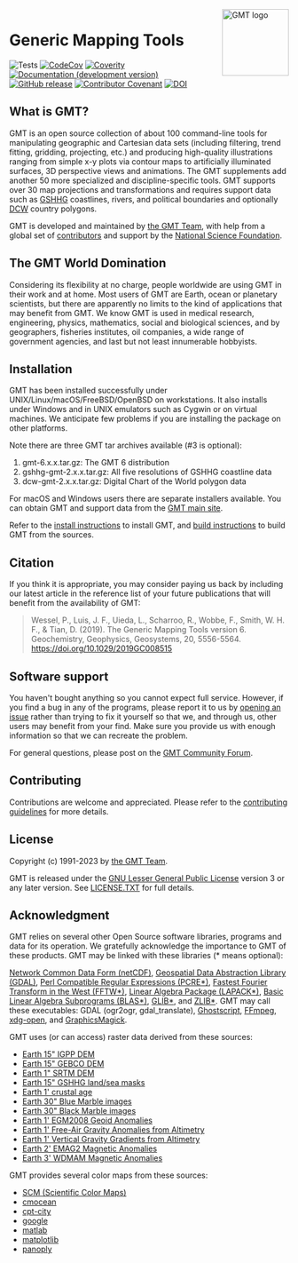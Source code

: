 <a href="https://www.generic-mapping-tools.org/">
    <img src="https://www.generic-mapping-tools.org/_static/gmt-logo.png" alt="GMT logo" title="GMT" align="right" height="120" />
</a>

# Generic Mapping Tools

![Tests](https://github.com/GenericMappingTools/gmt/workflows/Tests/badge.svg)
[![CodeCov](https://img.shields.io/codecov/c/github/GenericMappingTools/gmt.svg)](https://codecov.io/gh/GenericMappingTools/gmt/)
[![Coverity](https://scan.coverity.com/projects/7153/badge.svg)](https://scan.coverity.com/projects/gmt)
[![Documentation (development version)](https://img.shields.io/badge/docs-development-green.svg)](http://docs.generic-mapping-tools.org/dev/)
[![GitHub release](https://img.shields.io/github/release/GenericMappingTools/gmt)](https://github.com/GenericMappingTools/gmt/releases)
[![Contributor Covenant](https://img.shields.io/badge/Contributor%20Covenant-2.1-4baaaa.svg)](CODE_OF_CONDUCT.md)
[![DOI](https://zenodo.org/badge/DOI/10.5281/zenodo.5708769.svg)](https://doi.org/10.5281/zenodo.5708769)

## What is GMT?

GMT is an open source collection of about 100 command-line tools for manipulating
geographic and Cartesian data sets (including filtering, trend fitting, gridding,
projecting, etc.) and producing high-quality illustrations ranging from simple x-y
plots via contour maps to artificially illuminated surfaces, 3D perspective
views and animations. The GMT supplements add another 50 more specialized and discipline-specific
tools. GMT supports over 30 map projections and transformations and requires
support data such as [GSHHG](http://www.soest.hawaii.edu/pwessel/gshhg/)
coastlines, rivers, and political boundaries and optionally
[DCW](http://www.soest.hawaii.edu/pwessel/dcw) country polygons.

GMT is developed and maintained by [the GMT Team](https://docs.generic-mapping-tools.org/dev/devdocs/team.html),
with help from a global set of [contributors](THANKS.md)
and support by the [National Science Foundation](http://www.nsf.gov/).

## The GMT World Domination

Considering its flexibility at no charge, people worldwide are using GMT in their
work and at home. Most users of GMT are Earth, ocean or planetary scientists, but
there are apparently no limits to the kind of applications that may benefit from
GMT. We know GMT is used in medical research, engineering, physics, mathematics,
social and biological sciences, and by geographers, fisheries institutes, oil
companies, a wide range of government agencies, and last but not least innumerable
hobbyists.

## Installation

GMT has been installed successfully under UNIX/Linux/macOS/FreeBSD/OpenBSD on workstations. It
also installs under Windows and in UNIX emulators such as Cygwin or on virtual
machines.  We anticipate few problems if you are installing the package on
other platforms.

Note there are three GMT tar archives available (#3 is optional):

1. gmt-6.x.x.tar.gz:          The GMT 6 distribution
2. gshhg-gmt-2.x.x.tar.gz:    All five resolutions of GSHHG coastline data
3. dcw-gmt-2.x.x.tar.gz:      Digital Chart of the World polygon data

For macOS and Windows users there are separate installers available.
You can obtain GMT and support data from the [GMT main site](https://www.generic-mapping-tools.org).

Refer to the [install instructions](https://docs.generic-mapping-tools.org/latest/install.html)
to install GMT, and [build instructions](BUILDING.md) to build GMT from the sources.

## Citation

If you think it is appropriate, you may consider paying us back by including
our latest article in the reference list of your future publications that
will benefit from the availability of GMT:

> Wessel, P., Luis, J. F., Uieda, L., Scharroo, R., Wobbe, F., Smith, W. H. F., & Tian, D. (2019).
> The Generic Mapping Tools version 6. Geochemistry, Geophysics, Geosystems, 20, 5556-5564.
> https://doi.org/10.1029/2019GC008515

## Software support

You haven't bought anything so you cannot expect full service.  However, if
you find a bug in any of the programs, please report it to us by
[opening an issue](https://github.com/GenericMappingTools/gmt/issues/)
rather than trying to fix it yourself so that we, and through us,
other users may benefit from your find.  Make sure you
provide us with enough information so that we can recreate the problem.

For general questions, please post on the
[GMT Community Forum](https://forum.generic-mapping-tools.org/).

## Contributing

Contributions are welcome and appreciated. Please refer to the [contributing guidelines](CONTRIBUTING.md) for more details.

## License

Copyright (c) 1991-2023 by [the GMT Team](https://www.generic-mapping-tools.org/team.html).

GMT is released under the
[GNU Lesser General Public License](http://www.gnu.org/licenses/lgpl.html)
version 3 or any later version. See [LICENSE.TXT](LICENSE.TXT) for full details.

## Acknowledgment

GMT relies on several other Open Source software libraries, programs and data for its
operation.  We gratefully acknowledge the importance to GMT of these products.
GMT may be linked with these libraries (* means optional):

[Network Common Data Form (netCDF)](https://www.unidata.ucar.edu/software/netcdf/),
[Geospatial Data Abstraction Library (GDAL)](https://gdal.org),
[Perl Compatible Regular Expressions (PCRE*)](https://www.pcre.org),
[Fastest Fourier Transform in the West (FFTW*)](http://www.fftw.org),
[Linear Algebra Package (LAPACK*)](http://www.netlib.org/lapack/),
[Basic Linear Algebra Subprograms (BLAS*)](http://www.netlib.org/blas/),
[GLIB*](https://wiki.gnome.org/Projects/GLib), and
[ZLIB*](https://www.zlib.net). GMT may call these executables:
GDAL (ogr2ogr, gdal_translate), [Ghostscript](https://www.ghostscript.com),
[FFmpeg](https://www.ffmpeg.org),
[xdg-open](https://www.freedesktop.org/wiki/Software/xdg-utils/), and
[GraphicsMagick](http://www.graphicsmagick.org).

GMT uses (or can access) raster data derived from these sources:

- [Earth 15" IGPP DEM](https://www.essoar.org/doi/10.1002/essoar.10508279.1)
- [Earth 15" GEBCO DEM](https://www.gebco.net/data_and_products/gridded_bathymetry_data/)
- [Earth 1" SRTM DEM](https://lpdaac.usgs.gov/products/srtmgl3v003)
- [Earth 15" GSHHG land/sea masks](http://www.soest.hawaii.edu/pwessel/)
- [Earth 1' crustal age](https://doi.org/10.1029/2020GC009214)
- [Earth 30" Blue Marble images](https://visibleearth.nasa.gov/images/57752/blue-marble-land-surface-shallow-water-and-shaded-topography)
- [Earth 30" Black Marble images](https://earthobservatory.nasa.gov/features/NightLights/page3.php)
- [Earth 1' EGM2008 Geoid Anomalies](https://earth-info.nga.mil)
- [Earth 1' Free-Air Gravity Anomalies from Altimetry](https://topex.ucsd.edu/marine_grav/mar_grav.html)
- [Earth 1' Vertical Gravity Gradients from Altimetry](https://topex.ucsd.edu/marine_grav/mar_grav.html)
- [Earth 2' EMAG2 Magnetic Anomalies](https://www.ncei.noaa.gov)
- [Earth 3' WDMAM Magnetic Anomalies](https://wdmam.org)

GMT provides several color maps from these sources:

- [SCM (Scientific Color Maps)](http://www.fabiocrameri.ch/visualisation.php)
- [cmocean](https://github.com/kthyng/cmocean-gmt)
- [cpt-city](http://soliton.vm.bytemark.co.uk/pub/cpt-city/views/totp-cpt.html)
- [google](https://ai.googleblog.com/2019/08/turbo-improved-rainbow-colormap-for.html)
- [matlab](https://www.mathworks.com/help/matlab/colors-1.html)
- [matplotlib](https://matplotlib.org/stable/tutorials/colors/colormaps.html)
- [panoply](https://www.giss.nasa.gov/tools/panoply/)
